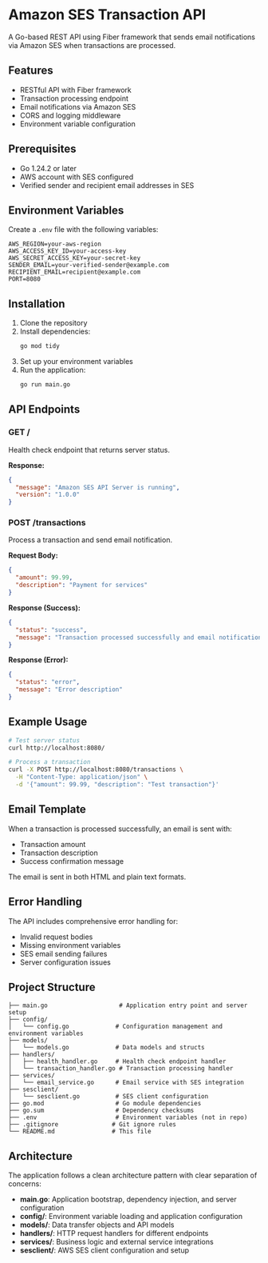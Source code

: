 # Amazon SES Transaction API

A Go-based REST API using Fiber framework that sends email notifications via Amazon SES when transactions are processed.

## Features

- RESTful API with Fiber framework
- Transaction processing endpoint
- Email notifications via Amazon SES
- CORS and logging middleware
- Environment variable configuration

## Prerequisites

- Go 1.24.2 or later
- AWS account with SES configured
- Verified sender and recipient email addresses in SES

## Environment Variables

Create a `.env` file with the following variables:

```env
AWS_REGION=your-aws-region
AWS_ACCESS_KEY_ID=your-access-key
AWS_SECRET_ACCESS_KEY=your-secret-key
SENDER_EMAIL=your-verified-sender@example.com
RECIPIENT_EMAIL=recipient@example.com
PORT=8080
```

## Installation

1. Clone the repository
2. Install dependencies:
   ```bash
   go mod tidy
   ```
3. Set up your environment variables
4. Run the application:
   ```bash
   go run main.go
   ```

## API Endpoints

### GET /
Health check endpoint that returns server status.

**Response:**
```json
{
  "message": "Amazon SES API Server is running",
  "version": "1.0.0"
}
```

### POST /transactions
Process a transaction and send email notification.

**Request Body:**
```json
{
  "amount": 99.99,
  "description": "Payment for services"
}
```

**Response (Success):**
```json
{
  "status": "success",
  "message": "Transaction processed successfully and email notification sent"
}
```

**Response (Error):**
```json
{
  "status": "error",
  "message": "Error description"
}
```

## Example Usage

```bash
# Test server status
curl http://localhost:8080/

# Process a transaction
curl -X POST http://localhost:8080/transactions \
  -H "Content-Type: application/json" \
  -d '{"amount": 99.99, "description": "Test transaction"}'
```

## Email Template

When a transaction is processed successfully, an email is sent with:
- Transaction amount
- Transaction description
- Success confirmation message

The email is sent in both HTML and plain text formats.

## Error Handling

The API includes comprehensive error handling for:
- Invalid request bodies
- Missing environment variables
- SES email sending failures
- Server configuration issues

## Project Structure

```
├── main.go                    # Application entry point and server setup
├── config/
│   └── config.go             # Configuration management and environment variables
├── models/
│   └── models.go             # Data models and structs
├── handlers/
│   ├── health_handler.go     # Health check endpoint handler
│   └── transaction_handler.go # Transaction processing handler
├── services/
│   └── email_service.go      # Email service with SES integration
├── sesclient/
│   └── sesclient.go          # SES client configuration
├── go.mod                    # Go module dependencies
├── go.sum                    # Dependency checksums
├── .env                      # Environment variables (not in repo)
├── .gitignore               # Git ignore rules
└── README.md                # This file
```

## Architecture

The application follows a clean architecture pattern with clear separation of concerns:

- **main.go**: Application bootstrap, dependency injection, and server configuration
- **config/**: Environment variable loading and application configuration
- **models/**: Data transfer objects and API models
- **handlers/**: HTTP request handlers for different endpoints
- **services/**: Business logic and external service integrations
- **sesclient/**: AWS SES client configuration and setup
